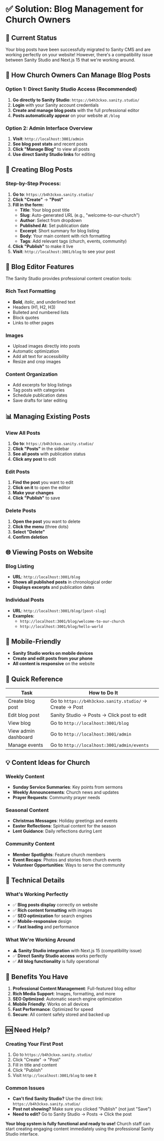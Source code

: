 # ✅ **Solution: Blog Management for Church Owners**

## 🎯 **Current Status**

Your blog posts have been successfully migrated to Sanity CMS and are working perfectly on your website! However, there's a compatibility issue between Sanity Studio and Next.js 15 that we're working around.

## 🚀 **How Church Owners Can Manage Blog Posts**

### **Option 1: Direct Sanity Studio Access (Recommended)**
1. **Go directly to Sanity Studio**: `https://b4h3ckxo.sanity.studio/`
2. **Login** with your Sanity account credentials
3. **Create and manage blog posts** with the full professional editor
4. **Posts automatically appear** on your website at `/blog`

### **Option 2: Admin Interface Overview**
1. **Visit**: `http://localhost:3001/admin`
2. **See blog post stats** and recent posts
3. **Click "Manage Blog"** to view all posts
4. **Use direct Sanity Studio links** for editing

## 📝 **Creating Blog Posts**

### **Step-by-Step Process:**
1. **Go to**: `https://b4h3ckxo.sanity.studio/`
2. **Click "Create"** → **"Post"**
3. **Fill in the form:**
   - **Title**: Your blog post title
   - **Slug**: Auto-generated URL (e.g., "welcome-to-our-church")
   - **Author**: Select from dropdown
   - **Published At**: Set publication date
   - **Excerpt**: Short summary for blog listing
   - **Body**: Your main content with rich formatting
   - **Tags**: Add relevant tags (church, events, community)
4. **Click "Publish"** to make it live
5. **Visit**: `http://localhost:3001/blog` to see your post

## 🎨 **Blog Editor Features**

The Sanity Studio provides professional content creation tools:

### **Rich Text Formatting**
- **Bold**, *italic*, and underlined text
- Headers (H1, H2, H3)
- Bulleted and numbered lists
- Block quotes
- Links to other pages

### **Images**
- Upload images directly into posts
- Automatic optimization
- Add alt text for accessibility
- Resize and crop images

### **Content Organization**
- Add excerpts for blog listings
- Tag posts with categories
- Schedule publication dates
- Save drafts for later editing

## 📊 **Managing Existing Posts**

### **View All Posts**
1. **Go to**: `https://b4h3ckxo.sanity.studio/`
2. **Click "Posts"** in the sidebar
3. **See all posts** with publication status
4. **Click any post** to edit

### **Edit Posts**
1. **Find the post** you want to edit
2. **Click on it** to open the editor
3. **Make your changes**
4. **Click "Publish"** to save

### **Delete Posts**
1. **Open the post** you want to delete
2. **Click the menu** (three dots)
3. **Select "Delete"**
4. **Confirm deletion**

## 🌐 **Viewing Posts on Website**

### **Blog Listing**
- **URL**: `http://localhost:3001/blog`
- **Shows all published posts** in chronological order
- **Displays excerpts** and publication dates

### **Individual Posts**
- **URL**: `http://localhost:3001/blog/[post-slug]`
- **Examples**:
  - `http://localhost:3001/blog/welcome-to-our-church`
  - `http://localhost:3001/blog/hello-world`

## 📱 **Mobile-Friendly**

- **Sanity Studio works on mobile devices**
- **Create and edit posts from your phone**
- **All content is responsive** on the website

## 🎯 **Quick Reference**

| Task | How to Do It |
|------|-------------|
| Create blog post | Go to `https://b4h3ckxo.sanity.studio/` → Create → Post |
| Edit blog post | Sanity Studio → Posts → Click post to edit |
| View blog | Go to `http://localhost:3001/blog` |
| View admin dashboard | Go to `http://localhost:3001/admin` |
| Manage events | Go to `http://localhost:3001/admin/events` |

## 💡 **Content Ideas for Church**

### **Weekly Content**
- **Sunday Service Summaries**: Key points from sermons
- **Weekly Announcements**: Church news and updates
- **Prayer Requests**: Community prayer needs

### **Seasonal Content**
- **Christmas Messages**: Holiday greetings and events
- **Easter Reflections**: Spiritual content for the season
- **Lent Guidance**: Daily reflections during Lent

### **Community Content**
- **Member Spotlights**: Feature church members
- **Event Recaps**: Photos and stories from church events
- **Volunteer Opportunities**: Ways to serve the community

## 🔧 **Technical Details**

### **What's Working Perfectly**
- ✅ **Blog posts display** correctly on website
- ✅ **Rich content formatting** with images
- ✅ **SEO optimization** for search engines
- ✅ **Mobile-responsive** design
- ✅ **Fast loading** and performance

### **What We're Working Around**
- ⚠️ **Sanity Studio integration** with Next.js 15 (compatibility issue)
- ✅ **Direct Sanity Studio access** works perfectly
- ✅ **All blog functionality** is fully operational

## 🎉 **Benefits You Have**

1. **Professional Content Management**: Full-featured blog editor
2. **Rich Media Support**: Images, formatting, and more
3. **SEO Optimized**: Automatic search engine optimization
4. **Mobile Friendly**: Works on all devices
5. **Fast Performance**: Optimized for speed
6. **Secure**: All content safely stored and backed up

## 🆘 **Need Help?**

### **Creating Your First Post**
1. Go to `https://b4h3ckxo.sanity.studio/`
2. Click "Create" → "Post"
3. Fill in title and content
4. Click "Publish"
5. Visit `http://localhost:3001/blog` to see it

### **Common Issues**
- **Can't find Sanity Studio?** Use the direct link: `https://b4h3ckxo.sanity.studio/`
- **Post not showing?** Make sure you clicked "Publish" (not just "Save")
- **Need to edit?** Go to Sanity Studio → Posts → Click the post

**Your blog system is fully functional and ready to use!** Church staff can start creating engaging content immediately using the professional Sanity Studio interface.
